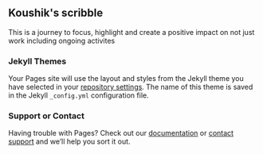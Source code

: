 ## Koushik's scribble

This is a journey to focus, highlight and create a positive impact on not just work including ongoing activites 

### Jekyll Themes

Your Pages site will use the layout and styles from the Jekyll theme you have selected in your [repository settings](https://github.com/koushik-aravalli/koushik-aravalli.github.io/settings). The name of this theme is saved in the Jekyll `_config.yml` configuration file.

### Support or Contact

Having trouble with Pages? Check out our [documentation](https://help.github.com/categories/github-pages-basics/) or [contact support](https://github.com/contact) and we’ll help you sort it out.

